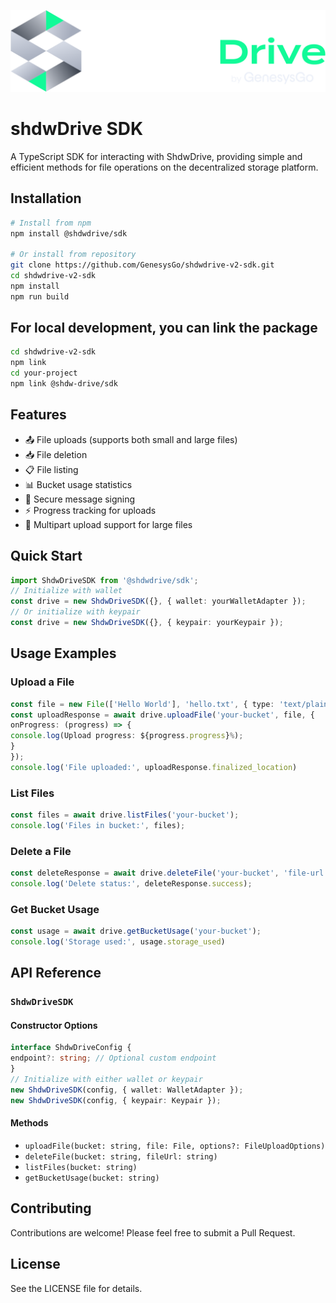 <p align="center">
  <img src="assets/shdwdrive-logo.svg" alt="ShdwDrive Logo" width="600"/>
</p>

# shdwDrive SDK

A TypeScript SDK for interacting with ShdwDrive, providing simple and efficient methods for file operations on the decentralized storage platform.

## Installation
```bash
# Install from npm
npm install @shdwdrive/sdk

# Or install from repository
git clone https://github.com/GenesysGo/shdwdrive-v2-sdk.git
cd shdwdrive-v2-sdk
npm install
npm run build
```

## For local development, you can link the package
```bash
cd shdwdrive-v2-sdk
npm link
cd your-project
npm link @shdw-drive/sdk
```

## Features

- 📤 File uploads (supports both small and large files)
- 📥 File deletion
- 📋 File listing
- 📊 Bucket usage statistics
- 🔐 Secure message signing
- ⚡ Progress tracking for uploads
- 🔄 Multipart upload support for large files

## Quick Start
```typescript
import ShdwDriveSDK from '@shdwdrive/sdk';
// Initialize with wallet
const drive = new ShdwDriveSDK({}, { wallet: yourWalletAdapter });
// Or initialize with keypair
const drive = new ShdwDriveSDK({}, { keypair: yourKeypair });
```

## Usage Examples

### Upload a File
```typescript
const file = new File(['Hello World'], 'hello.txt', { type: 'text/plain' });
const uploadResponse = await drive.uploadFile('your-bucket', file, {
onProgress: (progress) => {
console.log(Upload progress: ${progress.progress}%);
}
});
console.log('File uploaded:', uploadResponse.finalized_location)
```

### List Files
```typescript
const files = await drive.listFiles('your-bucket');
console.log('Files in bucket:', files);
```

### Delete a File
```typescript
const deleteResponse = await drive.deleteFile('your-bucket', 'file-url');
console.log('Delete status:', deleteResponse.success);
```

### Get Bucket Usage
```typescript
const usage = await drive.getBucketUsage('your-bucket');
console.log('Storage used:', usage.storage_used)
```

## API Reference

### `ShdwDriveSDK`

#### Constructor Options
```typescript
interface ShdwDriveConfig {
endpoint?: string; // Optional custom endpoint
}
// Initialize with either wallet or keypair
new ShdwDriveSDK(config, { wallet: WalletAdapter });
new ShdwDriveSDK(config, { keypair: Keypair });
```

#### Methods

- `uploadFile(bucket: string, file: File, options?: FileUploadOptions)`
- `deleteFile(bucket: string, fileUrl: string)`
- `listFiles(bucket: string)`
- `getBucketUsage(bucket: string)`

## Contributing

Contributions are welcome! Please feel free to submit a Pull Request.

## License

See the LICENSE file for details.
